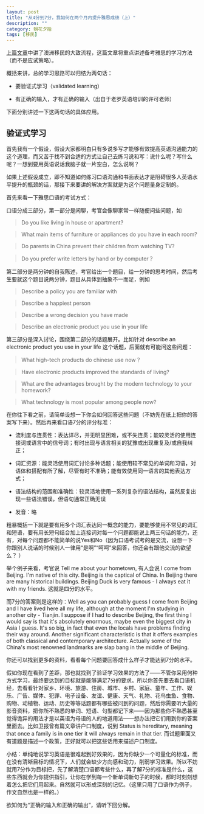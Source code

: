 ```yaml
---
layout: post
title: "从4分到7分，我如何在两个月内提升雅思成绩（上）"
description: ""
category: 朝花夕拾
tags: [移民]
---
```


[上篇文章](/2013/03/09/9-months-immigration)中讲了澳洲移民的大致流程，这篇文章将重点讲述备考雅思的学习方法（而不是应试策略）。

概括来讲，总的学习思路可以归结为两句话：

* 要验证式学习（validated learning）

* 有正确的输入，才有正确的输入（出自于老罗英语培训的许可老师）

下面分别讲述一下这两句话的具体应用。

## 验证式学习

首先我有一个假设，假设大家都明白只有多说多写才能够有效提高英语沟通能力的这个道理，而又苦于找不到合适的方式让自己去练习说和写：说什么呢？写什么呢？一想到要用英语说话我脑子就一片空白，怎么说啊？

如果上述假设成立，即不知道如何练习口语沟通和书面表达才是阻碍很多人英语水平提升的瓶颈的话，那接下来要讲的解决方案就是为这个问题量身定制的。

首先来看一下雅思口语的考试方式：

口语分成三部分，第一部分是闲聊，考官会像聊家常一样随便问些问题，如 
> Do you like living in house or apartment? 

> What main items of furniture or appliances do you have in each room? 

> Do parents in China prevent their children from watching TV? 

> Do you prefer write letters by hand or by computer？ 

第二部分是两分钟的自我陈述，考官给出一个题目，给一分钟的思考时间，然后考生要就这个题目说两分钟，题目从具体到抽象不一而足，例如 
> Describe a policy you are familiar with

> Describe a happiest person

> Describe a wrong decision you have made

> Describe an electronic product you use in your life

第三部分是深入讨论，围绕第二部分的话题展开。比如针对 describe an electronic product you use in your life 这个话题，后面就有可能问这些问题： 
> What high-tech products do chinese use now？ 

> Have electronic products improved the standards of living? 

> What are the advantages brought by the modern technology to your homework? 

> What technology is most popular among people now? 

在你往下看之前，请简单设想一下你会如何回答这些问题（不妨先在纸上把你的答案写下来）。然后再来看口语7分的评分标准：

* 流利度与连贯性：表达详尽，并无明显困难，或不失连贯；能较灵活的使用连接词或语言中的信号词；有时出现与语言相关的犹豫或出现重复及/或自我纠正；

* 词汇资源：能灵活使用词汇讨论多种话题；能使用较不常见的单词和习语，对语体和搭配有所了解，尽管有时不准确；能有效使用同一语言的其他表达方式；

* 语法结构的范围和准确性：较灵活地使用一系列复杂的语法结构，虽然反复出现一些语法错误，但语句通常正确无误

* 发音：略

粗暴概括一下就是要有用多个词汇表达同一概念的能力，要能够使用不常见的词汇和短语，要有用长短句结合加上连接词对每一个问题都能说上两三句话的能力，还有，对每个问题都不能简单的说Yes和No（因为口语考试考的是交流，设想一下你跟别人说话的时候别人一律用“是啊”“呵呵”来回答，你还会有跟他交流的欲望么？ ）

举个例子来看，考官说 Tell me about your hometown, 有人会说 I come from Beijing. I'm native of this city. Beijing is the captical of China. In Beijing there are many historical buildings. Beijing Duck is very famous - I always eat it with my friends. 这就是四分的水平。

而7分的答案则是这样的：Well as you can probably guess I come from Beijing and I have lived here all my life, although at the moment I'm studying in another city - Tianjin. I suppose if I had to describe Beijing, the first thing I would say is that it's absolutely enormous, maybe even the biggest city in Asia I guess. It's so big, in fact that even the locals have problems finding their way around. Another significant characteristic is that it offers examples of both classical and contemporary architecture. Actually some of the China's most renowned landmarks are slap bang in the middle of Beijing.

你还可以找到更多的资料，看看每个问题要回答成什么样子才能达到7分的水平。

假如你现在看到了差距，那也就找到了验证学习效果的方法了——不管你采用何种方式学习，最终要达到的目标就是能够满足7分的要求。所以你首先要去看口语机经，去看看针对家乡、环境、旅游、住房、城市、乡村、家庭、童年、工作、娱乐、广告、媒体、犯罪、电子设备、友谊、健康、天气、礼物、花鸟虫鱼、食物、购物、动植物、运动、历史等等话题都有哪些被问到的问题，然后你需要听大量的影音资料，把你所不熟悉的单词、短语、句型都记下来——因为那些你不熟悉甚至觉得诡异的用法才是以英语为母语的人的地道用法——想办法把它们用到你的答案里面去。比如卫报曾有篇文章讲户口制度，说到 Status is hereditary, meaning that once a family is in one tier it will always remain in that tier. 而试题里面又有道题是描述一个政策，正好就可以把这些话用来描述户口制度。

小结：单纯地说学习英语是很难起到好效果的，因为你缺少一个可量化的标准，而在没有清晰目标的情况下，人们就会缺少方向感和动力，削弱学习效果。所以不妨就用7分作为目标把，先了解清楚口语都考些什么，再了解7分的标准是什么，这些东西就会为你提供指引，让你在学到每一个新单词新句子的时候，都时时刻刻想着怎么把它们用起来。自然就可以形成深刻的记忆。（这里只用了口语作为例子，作文自然也是一样的。）

欲知何为“正确的输入和正确的输出”，请听下回分解。